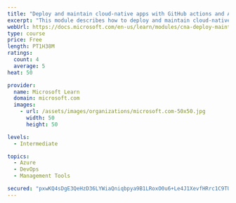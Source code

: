 ```yaml
---
title: "Deploy and maintain cloud-native apps with GitHub actions and Azure Pipelines"
excerpt: "This module describes how to deploy and maintain cloud-native apps."
webUrl: https://docs.microsoft.com/en-us/learn/modules/cna-deploy-maintain/
type: course
price: Free
length: PT1H38M
ratings:
  count: 4
  average: 5
heat: 50

provider:
  name: Microsoft Learn
  domain: microsoft.com
  images:
    - url: /assets/images/organizations/microsoft.com-50x50.jpg
      width: 50
      height: 50

levels:
  - Intermediate

topics:
  - Azure
  - DevOps
  - Management Tools

secured: "pxwKQ4sDgE3QeHzD36LYWiaQniqbpya9B1LRoxO0u6+Le4J1XevfHRrc1C9TUeFv7P/0DMzJ0anaAxhiDQwiC46hf0++wp75Mj9WchkBD+A3lL+jLsYZ7d4C+Dr/2I1HgH4bywN1wSY2jQRC2IL0I/oEJO3wbEMSW+38YCLJvDjTQSyCnsuhx3req9ZjazToqF9MUij/GVfVkFlfMfBe5Nv/0p/9xhHmAZrLyC36nwxBo761rxswAyQB9+ewGRhzjEcYNIbQyD513afYgdFQgighZsOTse2iod/CsaIuV825hX8CZ5tAIOorZqb6u1srMoEwxoEtAuZK3aPbe4z5oJ8qc29WXdB0vwSIAibr7bWL7pSgkLNJ6cdmdkrh/l6D4KdvcrCEk7NXvOYQIrTkC4+04d0AG8uBoqsFKFWh+QU=;wsXCw/mbl3QL8sATldtdjA=="
---
```


